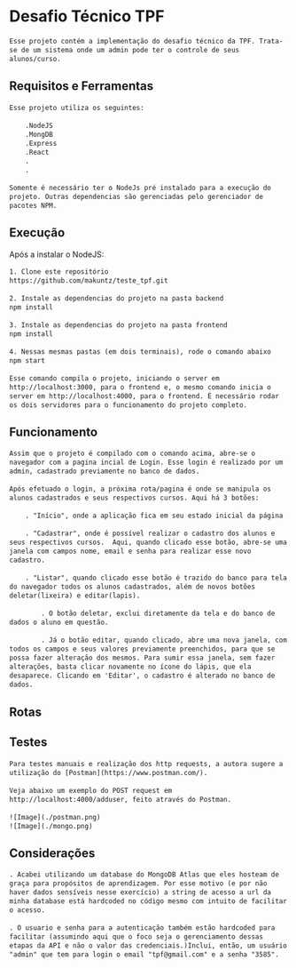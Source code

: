 # Desafio Técnico TPF

    Esse projeto contém a implementação do desafio técnico da TPF. Trata-se de um sistema onde um admin pode ter o controle de seus alunos/curso.

## Requisitos e Ferramentas

    Esse projeto utiliza os seguintes:

        .NodeJS
        .MongDB
        .Express
        .React
        .
        .

    Somente é necessário ter o NodeJs pré instalado para a execução do projeto. Outras dependencias são gerenciadas pelo gerenciador de pacotes NPM.

## Execução

Após a instalar o NodeJS:

    1. Clone este repositório
    https://github.com/makuntz/teste_tpf.git

    2. Instale as dependencias do projeto na pasta backend
    npm install

    3. Instale as dependencias do projeto na pasta frontend
    npm install

    4. Nessas mesmas pastas (em dois terminais), rode o comando abaixo
    npm start

    Esse comando compila o projeto, iniciando o server em http://localhost:3000, para o frontend e, o mesmo comando inicia o server em http://localhost:4000, para o frontend. É necessário rodar os dois servidores para o funcionamento do projeto completo.

## Funcionamento

    Assim que o projeto é compilado com o comando acima, abre-se o navegador com a pagina incial de Login. Esse login é realizado por um admin, cadastrado previamente no banco de dados.

    Após efetuado o login, a próxima rota/pagina é onde se manipula os alunos cadastrados e seus respectivos cursos. Aqui há 3 botões:

        . "Início", onde a aplicação fica em seu estado inicial da página

        . "Cadastrar", onde é possível realizar o cadastro dos alunos e seus respectivos cursos.  Aqui, quando clicado esse botão, abre-se uma janela com campos nome, email e senha para realizar esse novo cadastro.

        . "Listar", quando clicado esse botão é trazido do banco para tela do navegador todos os alunos cadastrados, além de novos botões deletar(lixeira) e editar(lapis).

            . O botão deletar, exclui diretamente da tela e do banco de dados o aluno em questão.

            . Já o botão editar, quando clicado, abre uma nova janela, com todos os campos e seus valores previamente preenchidos, para que se possa fazer alteração dos mesmos. Para sumir essa janela, sem fazer alterações, basta clicar novamente no ícone do lápis, que ela desaparece. Clicando em 'Editar', o cadastro é alterado no banco de dados.

## Rotas

## Testes

    Para testes manuais e realização dos http requests, a autora sugere a utilização do [Postman](https://www.postman.com/).

    Veja abaixo um exemplo do POST request em http://localhost:4000/adduser, feito através do Postman.

    ![Image](./postman.png)
    ![Image](./mongo.png)

## Considerações

    . Acabei utilizando um database do MongoDB Atlas que eles hosteam de graça para propósitos de aprendizagem. Por esse motivo (e por não haver dados sensíveis nesse exercício) a string de acesso a url da minha database está hardcoded no código mesmo com intuito de facilitar o acesso.

    . O usuario e senha para a autenticação também estão hardcoded para facilitar (assumindo aqui que o foco seja o gerenciamento dessas etapas da API e não o valor das credenciais.)Inclui, então, um usuário "admin" que tem para login o email "tpf@gmail.com" e a senha "3585".
